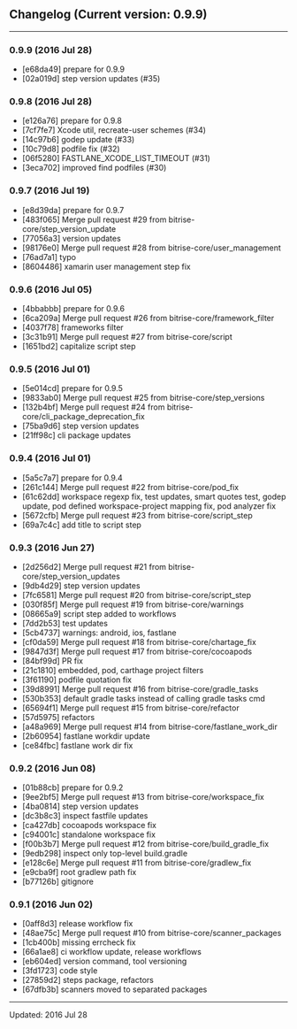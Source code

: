 ## Changelog (Current version: 0.9.9)

-----------------

### 0.9.9 (2016 Jul 28)

* [e68da49] prepare for 0.9.9
* [02a019d] step version updates (#35)

### 0.9.8 (2016 Jul 28)

* [e126a76] prepare for 0.9.8
* [7cf7fe7] Xcode util, recreate-user schemes (#34)
* [14c97b6] godep update (#33)
* [10c79d8] podfile fix (#32)
* [06f5280] FASTLANE_XCODE_LIST_TIMEOUT (#31)
* [3eca702] improved find podfiles (#30)

### 0.9.7 (2016 Jul 19)

* [e8d39da] prepare for 0.9.7
* [483f065] Merge pull request #29 from bitrise-core/step_version_update
* [77056a3] version updates
* [98176e0] Merge pull request #28 from bitrise-core/user_management
* [76ad7a1] typo
* [8604486] xamarin user management step fix

### 0.9.6 (2016 Jul 05)

* [4bbabbb] prepare for 0.9.6
* [6ca209a] Merge pull request #26 from bitrise-core/framework_filter
* [4037f78] frameworks filter
* [3c31b91] Merge pull request #27 from bitrise-core/script
* [1651bd2] capitalize script step

### 0.9.5 (2016 Jul 01)

* [5e014cd] prepare for 0.9.5
* [9833ab0] Merge pull request #25 from bitrise-core/step_versions
* [132b4bf] Merge pull request #24 from bitrise-core/cli_package_deprecation_fix
* [75ba9d6] step version updates
* [21ff98c] cli package updates

### 0.9.4 (2016 Jul 01)

* [5a5c7a7] prepare for 0.9.4
* [261c144] Merge pull request #22 from bitrise-core/pod_fix
* [61c62dd] workspace regexp fix, test updates, smart quotes test, godep update, pod defined workspace-project mapping fix, pod analyzer fix
* [5672cfb] Merge pull request #23 from bitrise-core/script_step
* [69a7c4c] add title to script step

### 0.9.3 (2016 Jun 27)

* [2d256d2] Merge pull request #21 from bitrise-core/step_version_updates
* [9db4d29] step version updates
* [7fc6581] Merge pull request #20 from bitrise-core/script_step
* [030f85f] Merge pull request #19 from bitrise-core/warnings
* [08665a9] script step added to workflows
* [7dd2b53] test updates
* [5cb4737] warnings: android, ios, fastlane
* [cf0da59] Merge pull request #18 from bitrise-core/chartage_fix
* [9847d3f] Merge pull request #17 from bitrise-core/cocoapods
* [84bf99d] PR fix
* [21c1810] embedded, pod, carthage project filters
* [3f61190] podfile quotation fix
* [39d8991] Merge pull request #16 from bitrise-core/gradle_tasks
* [530b353] default gradle tasks instead of calling gradle tasks cmd
* [65694f1] Merge pull request #15 from bitrise-core/refactor
* [57d5975] refactors
* [a48a969] Merge pull request #14 from bitrise-core/fastlane_work_dir
* [2b60954] fastlane workdir update
* [ce84fbc] fastlane work dir fix

### 0.9.2 (2016 Jun 08)

* [01b88cb] prepare for 0.9.2
* [9ee2bf5] Merge pull request #13 from bitrise-core/workspace_fix
* [4ba0814] step version updates
* [dc3b8c3] inspect fastfile updates
* [ca427db] cocoapods workspace fix
* [c94001c] standalone workspace fix
* [f00b3b7] Merge pull request #12 from bitrise-core/build_gradle_fix
* [9edb298] inspect only top-level build.gradle
* [e128c6e] Merge pull request #11 from bitrise-core/gradlew_fix
* [e9cba9f] root gradlew path fix
* [b77126b] gitignore

### 0.9.1 (2016 Jun 02)

* [0aff8d3] release workflow fix
* [48ae75c] Merge pull request #10 from bitrise-core/scanner_packages
* [1cb400b] missing errcheck fix
* [66a1ae8] ci workflow update, release workflows
* [eb604ed] version command, tool versioning
* [3fd1723] code style
* [27859d2] steps package, refactors
* [67dfb3b] scanners moved to separated packages

-----------------

Updated: 2016 Jul 28